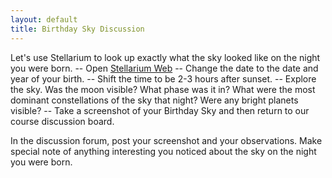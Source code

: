 ```yaml
---
layout: default
title: Birthday Sky Discussion
---
```


Let's use Stellarium to look up exactly what the sky looked like on the night you were born. 
-- Open [Stellarium Web](https://stellarium-web.org/)
-- Change the date to the date and year of your birth.
-- Shift the time to be 2-3 hours after sunset.
-- Explore the sky. Was the moon visible? What phase was it in? What were the most dominant constellations of the sky that night? Were any bright planets visible?
-- Take a screenshot of your Birthday Sky and then return to our course discussion board.

In the discussion forum, post your screenshot and your observations. Make special note of anything interesting you noticed about the sky on the night you were born.  
